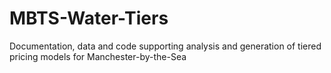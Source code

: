 # MBTS-Water-Tiers
Documentation, data and code supporting analysis and generation of tiered pricing models for Manchester-by-the-Sea
